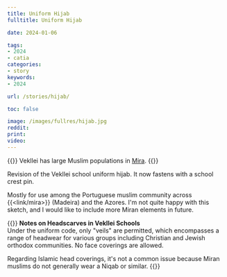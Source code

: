 ```yaml
---
title: Uniform Hijab
fulltitle: Uniform Hijab

date: 2024-01-06

tags:
- 2024
- catia
categories:
- story
keywords:
- 2024

url: /stories/hijab/

toc: false

image: /images/fullres/hijab.jpg
reddit:
print:
video:
---
```

{{<hint caption>}}
Vekllei has large Muslim populations in [Mira](/mira/).
{{</hint>}}

Revision of the Vekllei school uniform hijab. It now fastens with a school crest pin.

Mostly for use among the Portuguese muslim community across {{<link/mira>}} (Madeira) and the Azores. I'm not quite happy with this sketch, and I would like to include more Miran elements in future.

{{<hint>}}
**Notes on Headscarves in Vekllei Schools**
<br>
Under the uniform code, only "veils" are permitted, which encompasses a range of headwear for various groups including Christian and Jewish orthodox communities. No face coverings are allowed.

Regarding Islamic head coverings, it's not a common issue because Miran muslims do not generally wear a Niqab or similar.
{{</hint>}}